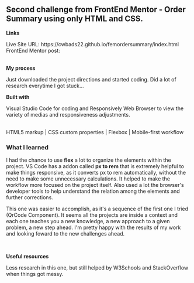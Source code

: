<h2>Second challenge from FrontEnd Mentor - Order Summary using only HTML and CSS.</h2>

<p><strong>Links</strong></p>
Live Site URL: https://cwbads22.github.io/femordersummary/index.html
<br>
FrontEnd Mentor post:
<br>
<br>
<p><strong>My process</strong></p>

<p> Just downloaded the project directions and started coding. Did a lot of research everytime I got stuck...</p>
<p><strong>Built with </strong></p>
<p>Visual Studio Code for coding and Responsively Web Browser to view the variety of medias and responsiveness adjustments.</p>
<br>
HTML5 markup | CSS custom properties | Flexbox | Mobile-first workflow
<br>

<h3>What I learned</h3>
<p> I had the chance to use <strong>flex</strong> a lot to organize the elements within the project. VS Code has a addon called <strong>px to rem</strong> that is extremely helpful to make things responsive, as it converts px to rem automatically, without the need to make some unnecessary calculations. It helped to make the workflow more focused on the project itself. Also used a lot the browser's developer tools to help understand the relation among the elements and further corrections.</p>

<p> This one was easier to accomplish, as it's a sequence of the first one I tried (QrCode Component). It seems all the projects are inside a context and each one teaches you a new knowledge, a new approach to a given problem, a new step ahead. I'm pretty happy with the results of my work and looking foward to the new challenges ahead.</p>
<br>
<p><strong>Useful resources</strong></p>
<p> Less research in this one, but still helped by W3Schools and StackOverflow when things got messy.</p>
